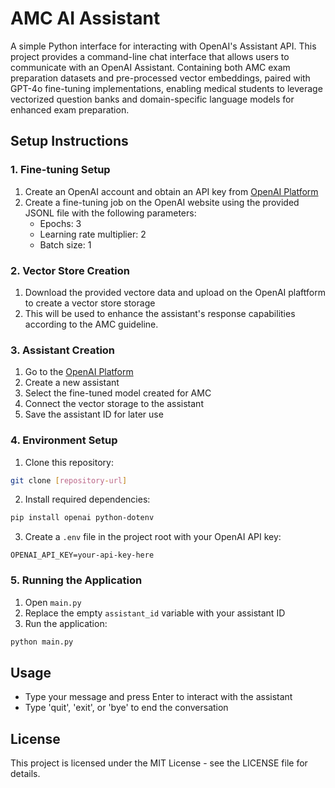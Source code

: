 # AMC AI Assistant

A simple Python interface for interacting with OpenAI's Assistant API. This project provides a command-line chat interface that allows users to communicate with an OpenAI Assistant.
Containing both AMC exam preparation datasets and pre-processed vector embeddings, paired with GPT-4o fine-tuning implementations, enabling medical students to leverage vectorized question banks and domain-specific language models for enhanced exam preparation.


## Setup Instructions

### 1. Fine-tuning Setup
1. Create an OpenAI account and obtain an API key from [OpenAI Platform](https://platform.openai.com/)
2. Create a fine-tuning job on the OpenAI website using the provided JSONL file with the following parameters:
   - Epochs: 3
   - Learning rate multiplier: 2
   - Batch size: 1

### 2. Vector Store Creation
1. Download the provided vectore data and upload on the OpenAI plaftform to create a vector store storage
2. This will be used to enhance the assistant's response capabilities according to the AMC guideline.

### 3. Assistant Creation
1. Go to the [OpenAI Platform](https://platform.openai.com/)
2. Create a new assistant
3. Select the fine-tuned model created for AMC
4. Connect the vector storage to the assistant
5. Save the assistant ID for later use

### 4. Environment Setup
1. Clone this repository:
```bash
git clone [repository-url]
```

2. Install required dependencies:
```bash
pip install openai python-dotenv
```

3. Create a `.env` file in the project root with your OpenAI API key:
```
OPENAI_API_KEY=your-api-key-here
```

### 5. Running the Application
1. Open `main.py`
2. Replace the empty `assistant_id` variable with your assistant ID
3. Run the application:
```bash
python main.py
```

## Usage
- Type your message and press Enter to interact with the assistant
- Type 'quit', 'exit', or 'bye' to end the conversation


## License
This project is licensed under the MIT License - see the LICENSE file for details.
